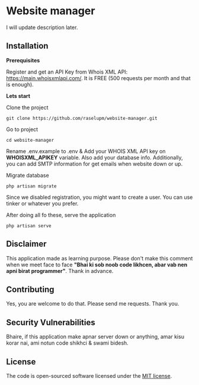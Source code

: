 # Website manager

I will update description later. 

## Installation

**Prerequisites**

Register and get an API Key from Whois XML API: https://main.whoisxmlapi.com/. It is FREE (500 requests per month and that is enough).

**Lets start**

Clone the project 

`git clone https://github.com/raselupm/website-manager.git`

Go to project 

`cd website-manager`

Rename .env.example to .env & Add your WHOIS XML API key on **WHOISXML_APIKEY** variable. Also add your database info. Additionally, you can add SMTP information for get emails when website down or up.

Migrate database

`php artisan migrate`

Since we disabled registration, you might want to create a user. You can use tinker or whatever you prefer.

After doing all fo these, serve the application

`php artisan serve`


## Disclaimer

This application made as learning purpose. Please don't make this comment when we meet face to face **"Bhai ki sob noob code likhcen, abar vab nen apni birat programmer"**. Thank in advance.


## Contributing

Yes, you are welcome to do that. Please send me requests. Thank you. 


## Security Vulnerabilities

Bhaire, if this application make apnar server down or anything, amar kisu korar nai, ami notun code shikhci & swami bidesh. 

## License

The code is open-sourced software licensed under the [MIT license](https://opensource.org/licenses/MIT).
